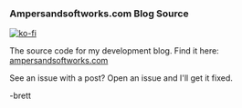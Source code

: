 
### Ampersandsoftworks.com Blog Source

[![ko-fi](https://ko-fi.com/img/githubbutton_sm.svg)](https://ko-fi.com/Q5Q6BLZHQ)

The source code for my development blog. Find it here: [ampersandsoftworks.com](https://ampersandsoftworks.com)

See an issue with a post? Open an issue and I'll get it fixed.

-brett
